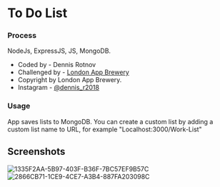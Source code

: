 # To Do List

### Process
NodeJs, ExpressJS, JS, MongoDB.

- Coded by - Dennis Rotnov
- Challenged by - [London App Brewery](https://www.londonappbrewery.com/)
- Copyright by London App Brewery.
- Instagram - [@dennis_r2018](https://www.instagram.com/dennis_r2018)

### Usage
App saves lists to MongoDB. You can create a custom list by adding a custom list name to URL, for example "Localhost:3000/Work-List"


## Screenshots
![1335F2AA-5B97-403F-B36F-7BC57EF9B57C](https://user-images.githubusercontent.com/86169204/187807918-666b4e32-ece5-4f15-a9d4-e897585e117c.PNG)
![2866CB71-1CE9-4CE7-A3B4-887FA203098C](https://user-images.githubusercontent.com/86169204/187807920-7c41639a-620d-486b-bc2d-a8e10890530d.PNG)

